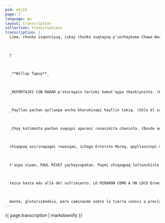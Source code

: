 ```yaml
---
pid: obj12
page: 7
language: qu
layout: transcription
collection: transcriptions
transcription: |
  Lima, chunka isqonniyuq, iskay chunka suqtayuq p'unchaykama Chawa Warki Killa 1975
  
  
  
  7
  
  
  
  _**Willay Tapuy**_
  
  
  
  _REPORTAJES CON RADAR p'ataraypin tarinki hamut'aypa thaskiyninta. (En mi libro REPORTAJES CON RADAR (encontrarás la marcha de mi pensamiento). _
  
  
  
  _Payllan yachan ayllunpa ancha kharukinapi hayllin takiq. (Sólo él sabe el canto de su pueblo en inéditas lejanías). _
  
  
  
  _Chay kutimanta pachan suqoypi aparani runasimita chaninta. (Desde aquella época spoeso en mi corazón el valor del quechua). _
  
  
  
  chiqapaq asirinapagmi ruwasqan, ichaga Ernersto Moreq, qayllasninpi manan asiyta atiymanchu, aswanpas rumita chanqashayman hina, qonqaylla kay tapuyta kachaykuni: RIOSISHANKICHA ÑUSQON HAMAWT'ATAQ KANKI CHAYQA, PIKU NAN RUNSAIMIPI ASWAN YACHAYNIYUQ RUNAKUNAQ SUTINTA -Manan chaytaqa ninaypaqqa yachayniyuqchu kani, manan runasimita ch'uya t'oqyaqtachu rimani, ichaqa kay pachapi puririspan riqsini chiqapaq runasimipi yachaysapa hamawt'akunata, sutinmantaya nisayki, aswan yachaysapamanta qallarispa, nawpaqtaqa kashan Oswaldo Baca Mendoza, paymi misk'itapuni t'uqyaqtapunin rimaran hinas pataqmi wanallaraq kashaqtin wañuy aparikapun, chaymantaqa Victor Navarro del Aguila paypas mana kutimana ñantan puririn, llaqta imaymanta paymanta suyashaqtin, chaymantaqa José Felix Silva “Rumiñawi" sutinwanmi pay runasimipi qelqaran, paymantan willay tapukuyta ruwarani. Reportajes con Radar p'ataraypi, chaymantaqe kashan César Guardia Mayorga, Mariano Muñiz. Mariano Muñizqa, phutumushaq runasimitan riman, sirk'anpi runasimilla phawashanman hinaraq. —Riqsinllataqmi Ibn Aharaon yachaysapa, runasimipin chiqaqpaq yachaysapa karan, ima ñanknatacha kunan purishan may wayq’okunatacha chinkarishan, may orgo patapicha sayk’urishan, ashkha watañan mana rikupunichu Ibn Aharon nisqa yachay sapata Ninaymi kay tuypi José María Farfán Sutinta, paymi yachaysapa kasqanpi wajchalla tiyaran lliwpa qonqasqan, lliwpa wijch’usqa, millay runakunaq sansa qallunwan k’amisqa. RIPUNAPQÑA TAPUCKUY Mana sayk’uypaqmi Ernesto Morewan rimariyqa, yachay mayu hina haylli sach’a hina, llanp’u orqo hina imaymanata yuyarin, sutikunata, nawpaq harawiqkunaq ruwasqanta kamachiqkunaq khtatatayninta, llaqtaq qapariyninta, imaymanatan yachan hinaspataqmi nini, kay yachay mayu wiraquchata, kay tapukuywan urmayachisaq, nispa p’inqaypi qhepananpaq: PITAN ASWAN MUNAKUYWAN QHAWANKI -Tuylla mana hamu
  
  
  
  t'aspa niwan, PAUL RIVET yachaysapatan. Paymi chiqaqpaq laltanchista munaran, manan Peru Suyug hawa qarallantachu chigapag sunquntan, ñatinkunatan. Chaymantatag wayñupi hina ghespi geruchapi traguta ujyayku ripunaykupaq, ñuqa kikillaypi takita yuyarini "kay copachata tomaykusunchis ripunallayta yuyarispanchis" ERNESTO MORE HABLA SOBRE EL QUECHUA Y LOS QUECHUOLOGOS El año de 1968 leí el libro REPORTAJES CON RADAR, desde entonces empecé a conocer al escritor Erenesto More y también empecé a representarme sus actitudes. Para mi nomás en esa época solía decirme "este hombre e de buen corazón, desde que escribe de este modo" tiempo después leí LAS ANDANZAS DE CESAR VALLEJO EN PARIS a través de la pluma de Ernesto More ha caminado por senderos innombrables, cuando todavía era joven, una sed de pueblos lejanos lo consumía, sólo él sabe el canto de su pueblo en inéditas lejanías y también sólo él, con esos ojos que no se equivocan, mira a los pobres para hablar en nombre de ellos. HACE ANOS SE PIDIO LA DEL QUECHUA Cuande Ernesto More llegó al Parlamento, en representación de su pueblo, habló allí del quechua, libró una guerra defendiendo el quechua, eso le preguntamos primeramente de este modo. COMO FUE LA GUERRA QUE UDA LIBRO EN FAVOR —Esos señores que en el Parlamento sólo sabían dormir, cuando escucharon mi pedido en favor de Quechua, se rieron de mí hasta no poder, pero yo nunca me avergoncé, desde aquella época sopeso en mi corazón el valor del quechua, y corría en mi sangre, hasta ahora mismo sigue corriendo, un afecto sin límites por el quechua Desde detrás de sus lentes me mira con sus grandes ojos y de pronto me dice esto: —Entré en muchas batallas, siempre en favor del quechua, lo defendí sin cansancio, noche y día soñe el quechua, pero no sé hablar ese es mi gran sufrimiento, ese hecho le llevo como una herida secreta, con eso me entris
  
  
  
  tezco hasta más allá del sufrimiento. LO MIRARON COMO A UN LOCO Ernesto More conjuntamente que 13 diputados en eso que llamamos Parlamento pidieron para que el quechua sea oficializado a nivel del Castellano, entonces los otros diputados dijeron:"Estos están locos de remate", pero asf como camina el rio por entre las raíces, como se extiende sobre la espalda de la piedra, sin asustarse de nada y de nadie, así caminó Ernesto More riéndose de esos diputados con cerebro de cenizas. Mirándole de instante en instante, pienso en aquellos años. Ernesto More, habla sin cansancio, es un conversar sin jadeo porque él está lleno de saber, entonces viene a mi inteligencia esta pregunta. DIGANE UD. EN QUE LIBROS ESTA SU PENSAMIENTO MAS FIDEDIDIGNO Y CUAL DE SUS LIBROS PREFUERE UD. MAS Un instante mira a cielo, como quien mira venir a alguien que todos conocemos, se agarra la barbilla, en su claro pensamiento qué luces parpadearán, entonces hablando pausadamente nos dice así: —En mi libro REPORTAJES CON RADAR encontrarás la marcha de mi pensamiento, allí puse borbotones de mi inteligencia, toda mi sed de batallas, m eterno descontento, ese libro escribl con todas las preocupaciones, perseguido por todas las penas, abrigado por muchas caídas, también escribí jubiloso, en esos reportajes está mi vida. LOS HONBRES QUE MAS SABEN QUECHUA El compañero fotógrafo trabaja sin cansarse, me auto pregunto adónde nos llevará esto que dicen la técnica. Humberto Romaní, se arrodilla, se empina, hace como que quiere echarse, me parece un monito, quiero reirme por lo que hace, pero al lado de Ernesto More, no puedo desatar mi carcajada, más bien como si arrojase una piedra, de pronto, le hago esta pregunta: DEBE CONOCER COMO UN PROFESOR INTELIGENTE QUE ES UD. EL NOMBRE DE LO QUE VERDADERAMENTE SABEN QUECHA -No tengo ciencia para responder a esa pregunta, no hablo el quechua clara
  
  
  
  mente, glotarizándola, pero caminando sobre la tierra conocí a preclaros profesores que sabían y/o saben el quechua. Empezaré diciéndote, por orden de importancia sus nombres. Primero está Oswaldo Baca Mendoza, él hablaba con dulzura, glotalizaba con estética y fue entonces que siendo un hombre de corazón luminoso, era ciertamente un buen hombre, y por eso, aún joven se le llevó la muerte. Después Víctor Navarro del Aguila, él también transitó por el camino sin retorno, cuando el pueblo esperaba de él grandes realizaciones. Luego está José Félix Silva, que escribía con el seudónimo de "Rumi ñawi", a él le hice un reportaje que figura en mi libro Reportajes con Radar, después está César Guardia Mayorga, Mariano Muñiz. Conocí también a lbn Aharaon, era un sabio sabía profundamente el quechua, por qué caminos se distanciará ahora, en qué hondonadas se perderá, sobre qué cumbres descansará, hacen muchísimos años que no nos vemos con el sabio Ibn Aharaon. Debo decir en este instante el nombre de José María Farfán, él en toda su grandeza vivió pobre, olvidado por todos arrinconado por todos, insultado por lo hombres que tienen la lengua de fuego. UNA PREGUNTA PARA IRNOS Es para no cansarse nunca, hablar con Ernesto More, como un rio de saber es, como la raíz de la canción, con su corazón deslumbrante, recuerda muchas cosas, evoca nombres, los hechos de los antiguos poetas. El escalofrio tembloroso de los tiranos, también recuerda, el júbilo del pueblo, sabe de todo, entonces digo: A QUIEN MIRA CON VERDADERA ADMIRACION Al instante y sin pensarlo dice: Al sabio Paul Rivet, el amó verdaderamente a nuestro pueblo, no sólo la piel del Perú amó el corazón de nuestra patria, amó el Perú de la entraña inmortal Luego, como en el wayno nos servimos un trago en una copita de vidrio, ya para irnos, dentro de mi, se grafia le tonada de esa canción que dice: "Brindemos con esta copita al recordar que nos marchamos". (A.A.)
---
```


{{ page.transcription | markdownify }}
